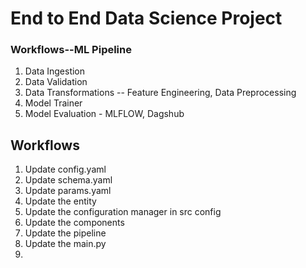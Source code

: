 # End to End Data Science Project

### Workflows--ML Pipeline

1. Data Ingestion
2. Data Validation
3. Data Transformations -- Feature Engineering, Data Preprocessing
4. Model Trainer
5. Model Evaluation - MLFLOW, Dagshub

## Workflows

1. Update config.yaml
2. Update schema.yaml
3. Update params.yaml
4. Update the entity
5. Update the configuration manager in src config
6. Update the components
7. Update the pipeline
8. Update the main.py
9.

